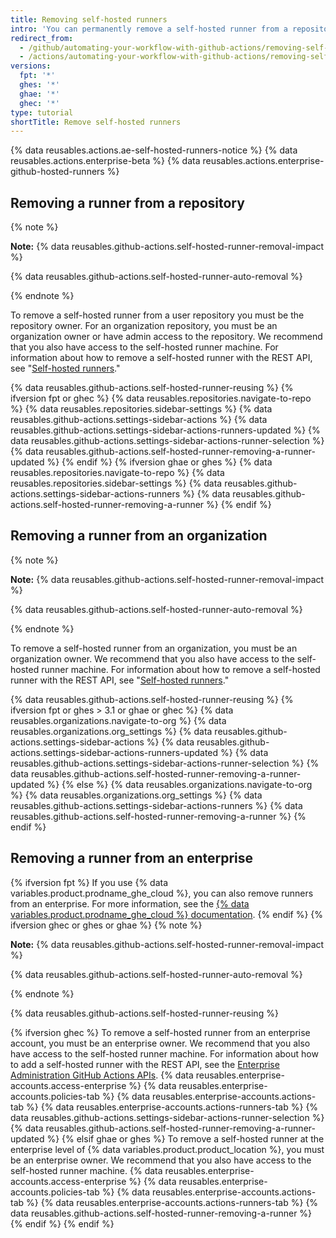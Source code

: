 ```yaml
---
title: Removing self-hosted runners
intro: 'You can permanently remove a self-hosted runner from a repository{% ifversion fpt %} or organization{% elsif ghec or ghes or gahe %}, an organization, or an enterprise{% endif %}.'
redirect_from:
  - /github/automating-your-workflow-with-github-actions/removing-self-hosted-runners
  - /actions/automating-your-workflow-with-github-actions/removing-self-hosted-runners
versions:
  fpt: '*'
  ghes: '*'
  ghae: '*'
  ghec: '*'
type: tutorial
shortTitle: Remove self-hosted runners
---
```


{% data reusables.actions.ae-self-hosted-runners-notice %}
{% data reusables.actions.enterprise-beta %}
{% data reusables.actions.enterprise-github-hosted-runners %}

## Removing a runner from a repository

{% note %}

**Note:** {% data reusables.github-actions.self-hosted-runner-removal-impact %}

{% data reusables.github-actions.self-hosted-runner-auto-removal %}

{% endnote %}

To remove a self-hosted runner from a user repository you must be the repository owner. For an organization repository, you must be an organization owner or have admin access to the repository. We recommend that you also have access to the self-hosted runner machine. For information about how to remove a self-hosted runner with the REST API, see "[Self-hosted runners](/rest/reference/actions#self-hosted-runners)."

{% data reusables.github-actions.self-hosted-runner-reusing %}
{% ifversion fpt or ghec %}
{% data reusables.repositories.navigate-to-repo %}
{% data reusables.repositories.sidebar-settings %}
{% data reusables.github-actions.settings-sidebar-actions %}
{% data reusables.github-actions.settings-sidebar-actions-runners-updated %}
{% data reusables.github-actions.settings-sidebar-actions-runner-selection %}
{% data reusables.github-actions.self-hosted-runner-removing-a-runner-updated %}
{% endif %}
{% ifversion ghae or ghes %}
{% data reusables.repositories.navigate-to-repo %}
{% data reusables.repositories.sidebar-settings %}
{% data reusables.github-actions.settings-sidebar-actions-runners %}
{% data reusables.github-actions.self-hosted-runner-removing-a-runner %}
{% endif %}
## Removing a runner from an organization

{% note %}

**Note:** {% data reusables.github-actions.self-hosted-runner-removal-impact %}

{% data reusables.github-actions.self-hosted-runner-auto-removal %}

{% endnote %}

To remove a self-hosted runner from an organization, you must be an organization owner. We recommend that you also have access to the self-hosted runner machine. For information about how to remove a self-hosted runner with the REST API, see "[Self-hosted runners](/rest/reference/actions#self-hosted-runners)."

{% data reusables.github-actions.self-hosted-runner-reusing %}
{% ifversion fpt or ghes > 3.1 or ghae or ghec %}
{% data reusables.organizations.navigate-to-org %}
{% data reusables.organizations.org_settings %}
{% data reusables.github-actions.settings-sidebar-actions %}
{% data reusables.github-actions.settings-sidebar-actions-runners-updated %}
{% data reusables.github-actions.settings-sidebar-actions-runner-selection %}
{% data reusables.github-actions.self-hosted-runner-removing-a-runner-updated %}
{% else %}
{% data reusables.organizations.navigate-to-org %}
{% data reusables.organizations.org_settings %}
{% data reusables.github-actions.settings-sidebar-actions-runners %}
{% data reusables.github-actions.self-hosted-runner-removing-a-runner %}
{% endif %}
## Removing a runner from an enterprise

{% ifversion fpt %}
If you use {% data variables.product.prodname_ghe_cloud %}, you can also remove runners from an enterprise. For more information, see the [{% data variables.product.prodname_ghe_cloud %} documentation](/enterprise-cloud@latest/actions/hosting-your-own-runners/removing-self-hosted-runners#removing-a-runner-from-an-enterprise).
{% endif %}
{% ifversion ghec or ghes or ghae %}
{% note %}

**Note:** {% data reusables.github-actions.self-hosted-runner-removal-impact %}

{% data reusables.github-actions.self-hosted-runner-auto-removal %}

{% endnote %}

{% data reusables.github-actions.self-hosted-runner-reusing %}

{% ifversion ghec %}
To remove a self-hosted runner from an enterprise account, you must be an enterprise owner. We recommend that you also have access to the self-hosted runner machine. For information about how to add a self-hosted runner with the REST API, see the [Enterprise Administration GitHub Actions APIs](/rest/reference/enterprise-admin#github-actions).
{% data reusables.enterprise-accounts.access-enterprise %}
{% data reusables.enterprise-accounts.policies-tab %}
{% data reusables.enterprise-accounts.actions-tab %}
{% data reusables.enterprise-accounts.actions-runners-tab %}
{% data reusables.github-actions.settings-sidebar-actions-runner-selection %}
{% data reusables.github-actions.self-hosted-runner-removing-a-runner-updated %}
{% elsif ghae or ghes %}
To remove a self-hosted runner at the enterprise level of {% data variables.product.product_location %}, you must be an enterprise owner. We recommend that you also have access to the self-hosted runner machine.
{% data reusables.enterprise-accounts.access-enterprise %}
{% data reusables.enterprise-accounts.policies-tab %}
{% data reusables.enterprise-accounts.actions-tab %}
{% data reusables.enterprise-accounts.actions-runners-tab %}
{% data reusables.github-actions.self-hosted-runner-removing-a-runner %}
{% endif %}
{% endif %}
